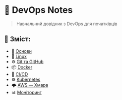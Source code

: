 # 📘 DevOps Notes

> Навчальний довідник з DevOps для початківців

## 📂 Зміст:

- 🧠 [Основи](./Основи/README.md)
- 🐧 [Linux](./Linux/README.md)
- ⚙️ [Git та GitHub](./Git%20та%20GitHub/README.md)
- 📦 [Docker](./Docker/README.md)
- 🚀 [CI/CD](./CI_CD/README.md)
- ☸️ [Kubernetes](./Kubernetes/README.md)
- 🌩️ [AWS — Хмара](./AWS%20-%20Хмара/README.md)
- 📊 [Моніторинг](./Моніторинг/README.md)
